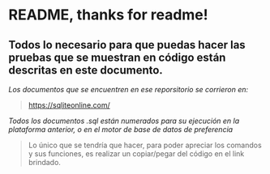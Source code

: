 # README, thanks for readme!
## Todos lo necesario para que puedas hacer las pruebas que se muestran en código están descritas en este documento.

*Los documentos que se encuentren en ese reporsitorio se corrieron en:*

>https://sqliteonline.com/

*Todos los documentos .sql están numerados para su ejecución en la plataforma anterior, o en el motor de base de datos de preferencia*
>Lo único que se tendría que hacer, para poder apreciar los comandos y sus funciones, es realizar un copiar/pegar del código en el link brindado.